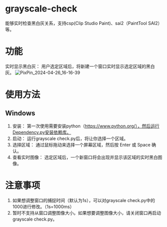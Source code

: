 # grayscale-check
能够实时检查黑白灰关系，支持csp(Clip Studio Paint)、sai2（PaintTool SAI2）等。
# 功能
实时显示黑白灰： 用户选定区域后，将新建一个窗口实时显示选定区域的黑白灰。
![PixPin_2024-04-26_16-16-39](https://github.com/asteltis/grayscale-check/assets/145424226/9a436ce6-12eb-4ca2-bcf2-d9d754c0e070)
# 使用方法
## Windows
1. 安装： 第一次使用需要安装python（https://www.python.org/），然后运行Dependency.py安装依赖库。
2. 启动： 运行grayscale check.py后，将让你选择一个区域。
3. 选择区域： 通过鼠标拖动来选择一个屏幕区域，然后按 Enter 或 Space 确认。
4. 查看实时图像： 选定区域后，一个新窗口将会出现并显示该区域的实时黑白图像。
# 注意事项
1. 如果想调整窗口的捕捉时间（默认为1s），可以对grayscale check.py中的1000进行修改。（1s=1000ms）
2. 暂时不支持从窗口调整图像大小。如果想要调整图像大小，请关闭窗口再启动grayscale check.py。
